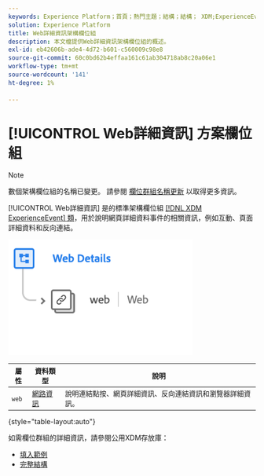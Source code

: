 ```yaml
---
keywords: Experience Platform；首頁；熱門主題；結構；結構； XDM;ExperienceEvent；欄位；結構；結構；結構設計；欄位群組；欄位群組；
solution: Experience Platform
title: Web詳細資訊架構欄位組
description: 本文檔提供Web詳細資訊架構欄位組的概述。
exl-id: eb42606b-ade4-4d72-b601-c560009c98e8
source-git-commit: 60c0bd62b4effaa161c61ab304718ab8c20a06e1
workflow-type: tm+mt
source-wordcount: '141'
ht-degree: 1%

---
```


# [!UICONTROL Web詳細資訊] 方案欄位組

>[!NOTE]
>
>數個架構欄位組的名稱已變更。 請參閱 [欄位群組名稱更新](../name-updates.md) 以取得更多資訊。

[!UICONTROL Web詳細資訊] 是的標準架構欄位組 [[!DNL XDM ExperienceEvent] 類](../../classes/experienceevent.md)，用於說明網頁詳細資料事件的相關資訊，例如互動、頁面詳細資料和反向連結。

![](../../images/field-groups/web-details.png)

| 屬性 | 資料類型 | 說明 |
| --- | --- | --- |
| `web` | [網路資訊](../../data-types/web-information.md) | 說明連結點按、網頁詳細資訊、反向連結資訊和瀏覽器詳細資訊。 |

{style="table-layout:auto"}

如需欄位群組的詳細資訊，請參閱公用XDM存放庫：

* [填入範例](https://github.com/adobe/xdm/blob/master/components/fieldgroups/experience-event/experienceevent-web.example.1.json)
* [完整結構](https://github.com/adobe/xdm/blob/master/components/fieldgroups/experience-event/experienceevent-web.schema.json)
